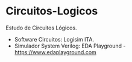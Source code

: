 # Circuitos-Logicos
Estudo de Circuitos Lógicos.
- Software Circuitos: Logisim ITA.
- Simulador System Verilog: EDA Playground - <https://www.edaplayground.com>

